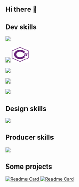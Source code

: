 ###  
<div>
  <h2>
    Hi there 👋
  </h2>
</div>
<div>
  <h2>Dev skills</h2>
      <p><img src="https://skillicons.dev/icons?i=js,typescript,react,vite,androidstudio" /></p>
      <p><img src="https://skillicons.dev/icons?i=java,php"/><img src="https://github.com/devicons/devicon/blob/master/icons/csharp/csharp-line.svg" width="62" height="48"></p>
      <p><img src="https://skillicons.dev/icons?i=ruby,rails,postgres,mysql"/></p>
      <p><img src="https://skillicons.dev/icons?i=html,css,styledcomponents,emotion" /></p>
      <p><img src="https://skillicons.dev/icons?i=git,github,linux" /></p>
  <h2>Design skills</h2>
      <p><img src="https://skillicons.dev/icons?i=ai,ae,ps,pr,xd,blender,figma" /></p>
  <h2>Producer skills</h2>
      <p><img src="https://skillicons.dev/icons?i=ableton" /></p>
  <h2>Some projects</h2>
  <div>
    <a href="https://github.com/AntMient/GetThatHome">
    <img src="https://github-readme-stats.vercel.app/api/pin/?username=AntMient&repo=GetThatHome" alt="Readme Card" data-canonical-src="" style="max-width: 100%;">
    </a>
    <a href="https://github.com/AntMient/GetThatHome">
    <img src="https://github-readme-stats.vercel.app/api/pin/?username=AntMient&repo=GetThatHome" alt="Readme Card" data-canonical-src="" style="max-width: 100%;">
    </a>
  </div>
</div>





<!--
**AntMient/AntMient** is a ✨ _special_ ✨ repository because its `README.md` (this file) appears on your GitHub profile.

Here are some ideas to get you started:

- 🔭 I’m currently working on ...
- 🌱 I’m currently learning ...
- 👯 I’m looking to collaborate on ...
- 🤔 I’m looking for help with ...
- 💬 Ask me about ...
- 📫 How to reach me: ...
- 😄 Pronouns: ...
- ⚡ Fun fact: ...
-->
